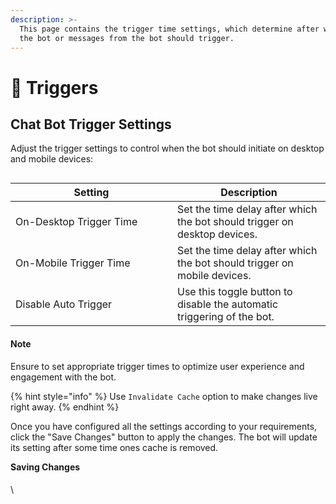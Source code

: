 ```yaml
---
description: >-
  This page contains the trigger time settings, which determine after what time
  the bot or messages from the bot should trigger.
---
```


# 📖 Triggers

## Chat Bot Trigger Settings

Adjust the trigger settings to control when the bot should initiate on desktop and mobile devices:

<figure><img src="../../../../../.gitbook/assets/1 – 57.png" alt=""><figcaption></figcaption></figure>

<table><thead><tr><th width="243">Setting</th><th>Description</th></tr></thead><tbody><tr><td>On-Desktop Trigger Time</td><td>Set the time delay after which the bot should trigger on desktop devices.</td></tr><tr><td>On-Mobile Trigger Time</td><td>Set the time delay after which the bot should trigger on mobile devices.</td></tr><tr><td>Disable Auto Trigger</td><td>Use this toggle button to disable the automatic triggering of the bot.</td></tr></tbody></table>

#### Note

Ensure to set appropriate trigger times to optimize user experience and engagement with the bot.

{% hint style="info" %}
Use `Invalidate Cache` option to make changes live right away.
{% endhint %}

Once you have configured all the settings according to your requirements, click the "Save Changes" button to apply the changes. The bot will update its setting after some time ones cache is removed.

**Saving Changes**

####

\\
